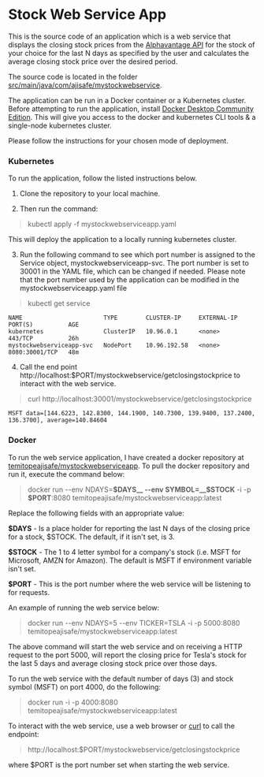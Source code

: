 # Stock Web Service App
This is the source code of an application which is a web service that displays the closing stock prices from the [Alphavantage API](https://www.alphavantage.co/documentation/#dailyadj) for the stock of your choice for the last N days as specified by the user and calculates the average closing stock price over the desired period.

The source code is located in the folder [src/main/java/com/ajisafe/mystockwebservice](https://github.com/ajisafet/mystockwebserviceapp/tree/master/src/main/java/com/ajisafe/mystockwebservice).

The application can be run in a Docker container or a Kubernetes cluster. Before attempting to run the application, install [Docker Desktop Community Edition](https://www.docker.com/products/docker-desktop). This will give you access to the docker and kubernetes CLI tools & a single-node kubernetes cluster.

Please follow the instructions for your chosen mode of deployment.

### Kubernetes

To run the application, follow the listed instructions below.
1. Clone the repository to your local machine.

2. Then run the command:

> kubectl apply -f mystockwebserviceapp.yaml

This will deploy the application to a locally running kubernetes cluster.

3. Run the following command to see which port number is assigned to the Service object, mystockwebserviceapp-svc. The port number is set to 30001 in the YAML file, which can be changed if needed. Please note that the port number used by the application can be modified in the mystockwebserviceapp.yaml file

> kubectl get service

    NAME                       TYPE        CLUSTER-IP     EXTERNAL-IP   PORT(S)          AGE
    kubernetes                 ClusterIP   10.96.0.1      <none>        443/TCP          26h
    mystockwebserviceapp-svc   NodePort    10.96.192.58   <none>        8080:30001/TCP   48m


4. Call the end point http://localhost:$PORT/mystockwebservice/getclosingstockprice to interact with the web service.

> curl http://localhost:30001/mystockwebservice/getclosingstockprice

    MSFT data=[144.6223, 142.8300, 144.1900, 140.7300, 139.9400, 137.2400, 136.3700], average=140.84604

### Docker

To run the web service application, I have created a docker repository at [temitopeajisafe/mystockwebserviceapp](https://hub.docker.com/r/temitopeajisafe/mystockwebserviceapp). To pull the docker repository and run it, execute the command below: 

> docker run --env NDAYS=__$DAYS__ --env SYMBOL=__$STOCK__ -i -p __$PORT__:8080 temitopeajisafe/mystockwebserviceapp:latest

Replace the following fields with an appropriate value:

__$DAYS__ - Is a place holder for reporting the last N days of the closing price for a stock, $STOCK. The default, if it isn't set, is 3.

__$STOCK__ - The 1 to 4 letter symbol for a company's stock (i.e. MSFT for Microsoft, AMZN for Amazon). The default is MSFT if environment variable isn't set.

__$PORT__ - This is the port number where the web service will be listening to for requests.

An example of running the web service below:
> docker run --env NDAYS=5 --env TICKER=TSLA -i -p 5000:8080 temitopeajisafe/mystockwebserviceapp:latest

The above command will start the web service and on receiving a HTTP request to the port 5000, will report the closing price for Tesla's stock for the last 5 days and average closing stock price over those days.

To run the web service with the default number of days (3) and stock symbol (MSFT) on port 4000, do the following:
> docker run -i -p 4000:8080 temitopeajisafe/mystockwebserviceapp:latest

To interact with the web service, use a web browser or [curl](https://curl.haxx.se/download.html) to call the endpoint: 
> http://localhost:$PORT/mystockwebservice/getclosingstockprice

where $PORT is the port number set when starting the web service.
